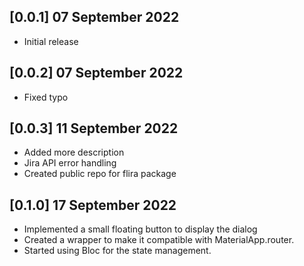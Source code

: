 ## [0.0.1] 07 September 2022

* Initial release

## [0.0.2] 07 September 2022

* Fixed typo

## [0.0.3] 11 September 2022

* Added more description
* Jira API error handling
* Created public repo for flira package

## [0.1.0] 17 September 2022

* Implemented a small floating button to display the dialog
* Created a wrapper to make it compatible with MaterialApp.router.
* Started using Bloc for the state management.